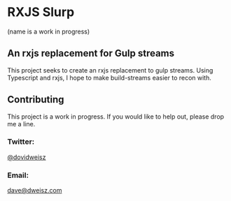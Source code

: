 RXJS Slurp
==========

(name is a work in progress)

An rxjs replacement for Gulp streams
------------------------------------

This project seeks to create an rxjs replacement to gulp streams.
Using Typescript and rxjs, I hope to make build-streams easier to recon with.

Contributing
------------

This project is a work in progress. If you would like to help out, please drop me a line.

### Twitter: ###

[@dovidweisz](https://twitter.com/dovidweisz)

### Email: ###

dave@dweisz.com

